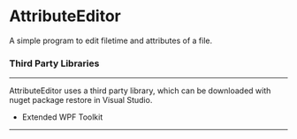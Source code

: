 AttributeEditor
===============

A simple program to edit filetime and attributes of a file.

### Third Party Libraries
***

AttributeEditor uses a third party library, which can be downloaded with nuget package restore in Visual Studio.

* Extended WPF Toolkit


***